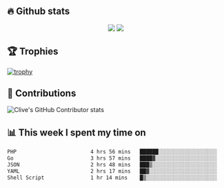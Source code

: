 ## &#128293; Github stats

<!-- GitHub Readme Streak Stats - https://github.com/DenverCoder1/github-readme-streak-stats -->
<p align="center">

<picture>
  <source 
    srcset="https://github-readme-stats.vercel.app/api?username=clivewalkden&count_private=true&show_icons=true&theme=darcula"
    media="(prefers-color-scheme: dark)"
  />
  <source
    srcset="https://github-readme-stats.vercel.app/api?username=clivewalkden&count_private=true&show_icons=true&theme=calm"
    media="(prefers-color-scheme: light), (prefers-color-scheme: no-preference)"
  />
  <img src="https://github-readme-stats.vercel.app/api?username=clivewalkden&count_private=true&show_icons=true&theme=darcula" />
</picture>

<a href="https://git.io/streak-stats" target="_blank">
  <img src="http://github-readme-streak-stats.herokuapp.com?user=clivewalkden&theme=darcula&date_format=j%20M%5B%20Y%5D" />
</a>

</p>

## &#127942; Trophies
[![trophy](https://github-profile-trophy.vercel.app/?username=clivewalkden&theme=onedark)](https://github.com/clivewalkden/github-profile-trophy)

## &#129309; Contributions
![Clive's GitHub Contributor stats](https://github-contributor-stats.vercel.app/api?username=clivewalkden)

## &#128202; This week I spent my time on
<!--START_SECTION:waka-->

```txt
PHP                        4 hrs 56 mins   ██████░░░░░░░░░░░░░░░░░░░   23.88 %
Go                         3 hrs 57 mins   ████▓░░░░░░░░░░░░░░░░░░░░   19.13 %
JSON                       2 hrs 48 mins   ███▒░░░░░░░░░░░░░░░░░░░░░   13.56 %
YAML                       2 hrs 17 mins   ██▓░░░░░░░░░░░░░░░░░░░░░░   11.03 %
Shell Script               1 hr 14 mins    █▒░░░░░░░░░░░░░░░░░░░░░░░   05.99 %
```

<!--END_SECTION:waka-->
